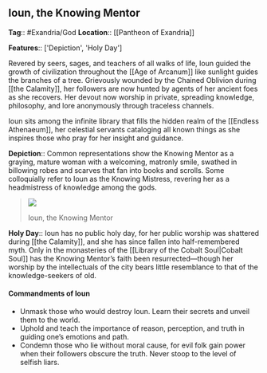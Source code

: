 ## Ioun, the Knowing Mentor
**Tag**:: #Exandria/God
**Location**:: [[Pantheon of Exandria]]

**Features**:: ['Depiction', 'Holy Day']

Revered by seers, sages, and teachers of all walks of life, Ioun guided the growth of civilization throughout the [[Age of Arcanum]] like sunlight guides the branches of a tree. Grievously wounded by the Chained Oblivion during [[the Calamity]], her followers are now hunted by agents of her ancient foes as she recovers. Her devout now worship in private, spreading knowledge, philosophy, and lore anonymously through traceless channels.

Ioun sits among the infinite library that fills the hidden realm of the [[Endless Athenaeum]], her celestial servants cataloging all known things as she inspires those who pray for her insight and guidance.

**Depiction**:: Common representations show the Knowing Mentor as a graying, mature woman with a welcoming, matronly smile, swathed in billowing robes and scarves that fan into books and scrolls. Some colloquially refer to Ioun as the Knowing Mistress, revering her as a headmistress of knowledge among the gods.

> [![](https://media.dndbeyond.com/compendium-images/egtw/yDOyqyOocErRgYJK/01-09.png)](https://media.dndbeyond.com/compendium-images/egtw/yDOyqyOocErRgYJK/01-09.png)
> 
> Ioun, the Knowing Mentor

**Holy Day**:: Ioun has no public holy day, for her public worship was shattered during [[the Calamity]], and she has since fallen into half-remembered myth. Only in the monasteries of the [[Library of the Cobalt Soul|Cobalt Soul]] has the Knowing Mentor’s faith been resurrected—though her worship by the intellectuals of the city bears little resemblance to that of the knowledge-seekers of old.

#### Commandments of Ioun

-   Unmask those who would destroy Ioun. Learn their secrets and unveil them to the world.
-   Uphold and teach the importance of reason, perception, and truth in guiding one’s emotions and path.
-   Condemn those who lie without moral cause, for evil folk gain power when their followers obscure the truth. Never stoop to the level of selfish liars.